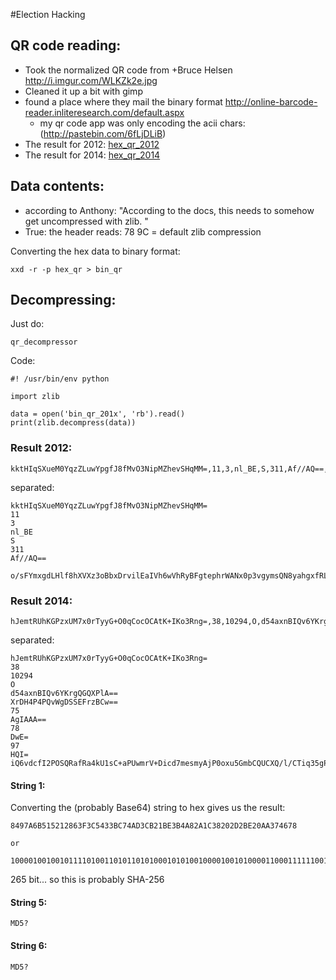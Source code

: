 #Election Hacking

## QR code reading:

* Took the normalized QR code from +Bruce Helsen http://i.imgur.com/WLKZk2e.jpg
* Cleaned it up a bit with gimp
* found a place where they mail the binary format http://online-barcode-reader.inliteresearch.com/default.aspx
	* my qr code app was only encoding the acii chars: (http://pastebin.com/6fLjDLiB)
* The result for 2012: [hex_qr_2012](./hex_qr_2012)
* The result for 2014: [hex_qr_2014](./hex_qr_2014)

## Data contents:

* according to Anthony: "According to the docs, this needs to somehow get uncompressed with zlib. "
* True: the header reads: 78 9C = default zlib compression

Converting the hex data to binary format: 

    xxd -r -p hex_qr > bin_qr

## Decompressing: 

Just do: 

    qr_decompressor

Code:

    #! /usr/bin/env python

    import zlib

    data = open('bin_qr_201x', 'rb').read()
    print(zlib.decompress(data))
    
    
### Result 2012:

    kktHIqSXueM0YqzZLuwYpgfJ8fMvO3NipMZhevSHqMM=,11,3,nl_BE,S,311,Af//AQ==,,o/sFYmxgdLHlf8hXVXz3oBbxDrvilEaIVh6wVhRyBFgtephrWANx0p3vgymsQN8yahgxfRLrT2hSQi/cem6YX6D5zFcqOdpTbWV9nj/8endCfZ3yyVM/zW+zDj8IPdqgGms7zDqIOm9NNkYQuO8WIQFjweLKJwzE9DFiJO15HSU=

separated:

	kktHIqSXueM0YqzZLuwYpgfJ8fMvO3NipMZhevSHqMM=
	11
	3
	nl_BE
	S
	311
	Af//AQ==

	o/sFYmxgdLHlf8hXVXz3oBbxDrvilEaIVh6wVhRyBFgtephrWANx0p3vgymsQN8yahgxfRLrT2hSQi/cem6YX6D5zFcqOdpTbWV9nj/8endCfZ3yyVM/zW+zDj8IPdqgGms7zDqIOm9NNkYQuO8WIQFjweLKJwzE9DFiJO15HSU=

### Result 2014:

    hJemtRUhKGPzxUM7x0rTyyG+O0qCocOCAtK+IKo3Rng=,38,10294,O,d54axnBIQv6YKrgQGQXPlA==,XrDH4P4PQvWgDSSEFrzBCw==,75,AgIAAA==,78,DwE=,97,HQI=,iQ6vdcfI2POSQRafRa4kU1sC+aPUwmrV+Dicd7mesmyAjP0oxu5GmbCQUCXQ/l/CTiq35gPqAHpfNAxIQGzlx3/2YVZfru2dRC/mBsksDr+Gd279KK6i3dr5XtmyLuQm/REH07O8yNr+i8jZdxWjpgEJXUHiEON8wzTlXGazkPQ=

separated:

    hJemtRUhKGPzxUM7x0rTyyG+O0qCocOCAtK+IKo3Rng=
    38
    10294
    O
    d54axnBIQv6YKrgQGQXPlA==
    XrDH4P4PQvWgDSSEFrzBCw==
    75
    AgIAAA==
    78
    DwE=
    97
    HQI=
    iQ6vdcfI2POSQRafRa4kU1sC+aPUwmrV+Dicd7mesmyAjP0oxu5GmbCQUCXQ/l/CTiq35gPqAHpfNAxIQGzlx3/2YVZfru2dRC/mBsksDr+Gd279KK6i3dr5XtmyLuQm/REH07O8yNr+i8jZdxWjpgEJXUHiEON8wzTlXGazkPQ=

#### String 1:

Converting the (probably Base64) string to hex gives us the result:

    8497A6B515212863F3C5433BC74AD3CB21BE3B4A82A1C38202D2BE20AA374678

    or

    1000010010010111101001101011010100010101001000010010100001100011111100111100010101000011001110111100011101001010110100111100101100100001101111100011101101001010100000101010000111000011100000100000001011010010101111100010000010101010001101110100011001111000

265 bit... so this is probably SHA-256

#### String 5:

	MD5?

#### String 6:

	MD5?


